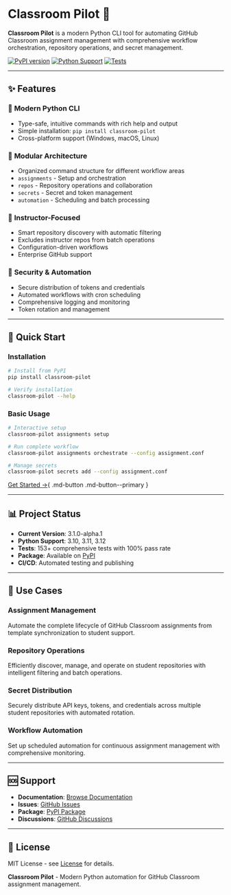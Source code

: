 # Classroom Pilot 🚀

**Classroom Pilot** is a modern Python CLI tool for automating GitHub Classroom assignment management with comprehensive workflow orchestration, repository operations, and secret management.

[![PyPI version](https://badge.fury.io/py/classroom-pilot.svg)](https://badge.fury.io/py/classroom-pilot)
[![Python Support](https://img.shields.io/pypi/pyversions/classroom-pilot.svg)](https://pypi.org/project/classroom-pilot/)
[![Tests](https://github.com/hugo-valle/classroom-pilot/workflows/Tests/badge.svg)](https://github.com/hugo-valle/classroom-pilot/actions)

---

## ✨ Features

### 🐍 **Modern Python CLI**
- Type-safe, intuitive commands with rich help and output
- Simple installation: `pip install classroom-pilot`
- Cross-platform support (Windows, macOS, Linux)

### 🔧 **Modular Architecture**
- Organized command structure for different workflow areas
- `assignments` - Setup and orchestration
- `repos` - Repository operations and collaboration
- `secrets` - Secret and token management
- `automation` - Scheduling and batch processing

### 🎯 **Instructor-Focused**
- Smart repository discovery with automatic filtering
- Excludes instructor repos from batch operations
- Configuration-driven workflows
- Enterprise GitHub support

### 🔐 **Security & Automation**
- Secure distribution of tokens and credentials
- Automated workflows with cron scheduling
- Comprehensive logging and monitoring
- Token rotation and management

---

## 🚀 Quick Start

### Installation

```bash
# Install from PyPI
pip install classroom-pilot

# Verify installation
classroom-pilot --help
```

### Basic Usage

```bash
# Interactive setup
classroom-pilot assignments setup

# Run complete workflow
classroom-pilot assignments orchestrate --config assignment.conf

# Manage secrets
classroom-pilot secrets add --config assignment.conf
```

[Get Started →](getting-started/installation.md){ .md-button .md-button--primary }

---

## 📊 Project Status

- **Current Version**: 3.1.0-alpha.1
- **Python Support**: 3.10, 3.11, 3.12
- **Tests**: 153+ comprehensive tests with 100% pass rate
- **Package**: Available on [PyPI](https://pypi.org/project/classroom-pilot/)
- **CI/CD**: Automated testing and publishing

---

## 🎯 Use Cases

### **Assignment Management**
Automate the complete lifecycle of GitHub Classroom assignments from template synchronization to student support.

### **Repository Operations**
Efficiently discover, manage, and operate on student repositories with intelligent filtering and batch operations.

### **Secret Distribution**
Securely distribute API keys, tokens, and credentials across multiple student repositories with automated rotation.

### **Workflow Automation**
Set up scheduled automation for continuous assignment management with comprehensive monitoring.

---

## 🆘 Support

- **Documentation**: [Browse Documentation](getting-started/installation.md)
- **Issues**: [GitHub Issues](https://github.com/hugo-valle/classroom-pilot/issues)
- **Package**: [PyPI Package](https://pypi.org/project/classroom-pilot/)
- **Discussions**: [GitHub Discussions](https://github.com/hugo-valle/classroom-pilot/discussions)

---

## 📜 License

MIT License - see [License](about/license.md) for details.

**Classroom Pilot** - Modern Python automation for GitHub Classroom assignment management.
